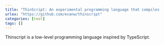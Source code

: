 ```yaml
---
title: "ThinScript: An experimental programming language that compiles to both WebAssembly and JavaScript"
urlex: "https://github.com/evanw/thinscript"
categories: [tool]
tags: []
---
```

Thinscript is a low-level programming language inspired by TypeScript.
